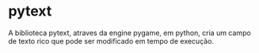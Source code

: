 pytext
======

A biblioteca pytext, atraves da engine pygame, em python, cria um campo de texto rico que pode ser modificado em tempo de execução.
